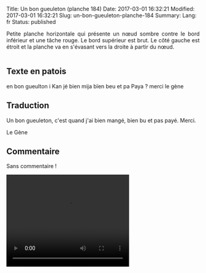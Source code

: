 Title: Un bon gueuleton (planche 184)
Date: 2017-03-01 16:32:21
Modified: 2017-03-01 16:32:21
Slug: un-bon-gueuleton-planche-184
Summary: 
Lang: fr
Status: published

<p style="text-align:justify;">Petite planche horizontale qui présente un nœud sombre contre le bord inférieur et une tâche rouge. Le bord supérieur est brut. Le  côté gauche est étroit et la planche va en s'évasant vers la droite à partir du nœud. </p>

<figure class="image-block" style="float: center;">
  <img alt="" src="{static}/images/planche_184.png">
  <figcaption style="max-width: 680px"></figcaption>
</figure>


## Texte en patois
en bon gueulton i Kan jé bien mija bïen beu et pa Paya ?         merci    		le gène

## Traduction
Un bon gueuleton, c'est quand j'ai bien mangé, bien bu et pas payé.   Merci.

Le Gène

## Commentaire
Sans commentaire !



<video width="320" height="240" controls>
  <source src="{static}/videos/video_184.mp4" type="video/mp4">
</video>
